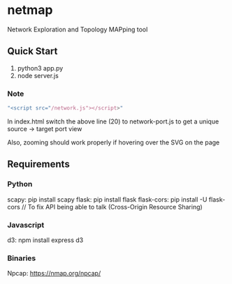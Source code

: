 # netmap
Network Exploration and Topology MAPping tool


## Quick Start
1. python3 app.py
2. node server.js

### Note

```javascript
"<script src="/network.js"></script>"
```   
In index.html switch the above line (20) to network-port.js to get a unique source -> target port view

Also, zooming should work properly if hovering over the SVG on the page

## Requirements
### Python
scapy: pip install scapy
flask: pip install flask
flask-cors: pip install -U flask-cors // To fix API being able to talk (Cross-Origin Resource Sharing)

### Javascript
d3: npm install express d3

### Binaries
Npcap: https://nmap.org/npcap/